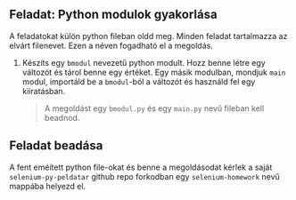 ## Feladat: Python modulok gyakorlása

A feladatokat külön python fileban oldd meg. Minden feladat tartalmazza az elvárt filenevet. Ezen a néven fogadható el a megoldás.

1) Készíts egy `bmodul` nevezetű python modult. Hozz benne létre egy változót és tárol benne egy értéket. Egy másik modulban, mondjuk `main` modul, importáld be a `bmodul`-ból a változót és használd fel egy kiiratásban.
    > A megoldást egy `bmodul.py` és egy `main.py` nevű fileban kell beadnod.

## Feladat beadása
A fent eméített python file-okat és benne a megoldásodat kérlek a saját `selenium-py-peldatar` github repo forkodban egy `selenium-homework` nevű mappába helyezd el.
